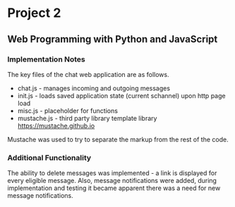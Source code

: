 # Project 2

## Web Programming with Python and JavaScript ##

### Implementation Notes ###

The key files of the chat web application are as follows.

* chat.js - manages incoming and outgoing messages
* init.js - loads saved application state (current schannel) upon http page load
* misc.js - placeholder for functions
* mustache.js - third party library template library https://mustache.github.io

Mustache was used to try to separate the markup from the rest of the code.

### Additional Functionality ###

The ability to delete messages was implemented - a link is displayed for
every eligible message. Also, message notifications were added, during
implementation and testing it became apparent there was a need for new
message notifications.

